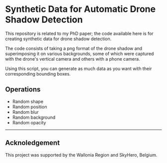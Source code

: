 # Synthetic Data for Automatic Drone Shadow Detection
This repository is related to my PhD paper; the code available here is for creating synthetic data for drone shadow detection.

The code consists of taking a png format of the drone shadow and superimposing it on various backgrounds, some of which were captured with the drone's vertical camera and others with a phone camera.

Using this script, you can generate as much data as you want with their corresponding bounding boxes.


## Operations
- Random shape
- Random position
- Random blur
- Random background
- Random opacity


----------------------------------------------------------------------

## Acknoledgement
This project was supported by the Wallonia Region and SkyHero, Belgium.
